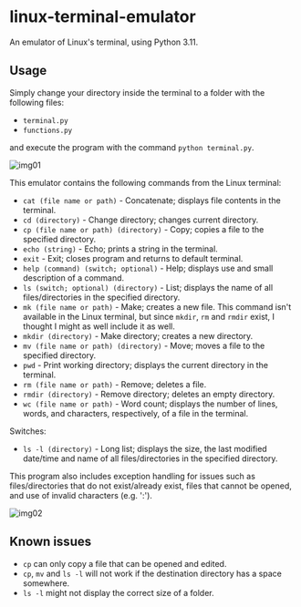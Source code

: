 # linux-terminal-emulator
An emulator of Linux's terminal, using Python 3.11.

## Usage
Simply change your directory inside the terminal to a folder with the following files:

- `terminal.py`
- `functions.py`

and execute the program with the command `python terminal.py`.

![img01](https://i.imgur.com/s4rrkeT.png)

This emulator contains the following commands from the Linux terminal:

- `cat (file name or path)` - Concatenate; displays file contents in the terminal.
- `cd (directory)` - Change directory; changes current directory.
- `cp (file name or path) (directory)` - Copy; copies a file to the specified directory.
- `echo (string)` - Echo; prints a string in the terminal.
- `exit` - Exit; closes program and returns to default terminal.
- `help (command) (switch; optional)` - Help; displays use and small description of a command.
- `ls (switch; optional) (directory)` - List; displays the name of all files/directories in the specified directory.
- `mk (file name or path)` - Make; creates a new file. This command isn't available in the Linux terminal, but since `mkdir`, `rm` and `rmdir` exist, I thought I might as well include it as well.
- `mkdir (directory)` - Make directory; creates a new directory.
- `mv (file name or path) (directory)` - Move; moves a file to the specified directory.
- `pwd` - Print working directory; displays the current directory in the terminal.
- `rm (file name or path)` - Remove; deletes a file.
- `rmdir (directory)` - Remove directory; deletes an empty directory.
- `wc (file name or path)` - Word count; displays the number of lines, words, and characters, respectively, of a file in the terminal.

Switches:
- `ls -l (directory)` - Long list; displays the size, the last modified date/time and name of all files/directories in the specified directory.

This program also includes exception handling for issues such as files/directories that do not exist/already exist, files that cannot be opened, and use of invalid characters (e.g. ':').

![img02](https://i.imgur.com/3E8K5Hb.png)

## Known issues

- `cp` can only copy a file that can be opened and edited.
- `cp`, `mv` and `ls -l` will not work if the destination directory has a space somewhere.
- `ls -l` might not display the correct size of a folder.
